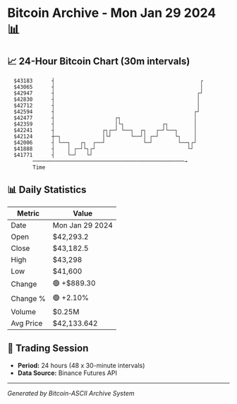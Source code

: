 # Bitcoin Archive - Mon Jan 29 2024 📊

## 📈 24-Hour Bitcoin Chart (30m intervals)

```
  $43183      ┤                                              ┌ 
  $43065      ┤                                              │ 
  $42947      ┤                                             ┌┘ 
  $42830      ┤                                             │  
  $42712      ┤                                             │  
  $42594      ┤                                            ┌┘  
  $42477      ┤                   ┌┐                       │   
  $42359      ┤                   │└┐            ┌┐        │   
  $42241      ┤               ┌┐┌─┘ └──┐  ┌┐   ┌─┘└──┐     │   
  $42124      ┼─┐             │└┘      └──┘│ ┌─┘     └┐    │   
  $42006      ┤ └──┐   ┌┐  ┌──┘            └─┘        └──┐┌┘   
  $41888      ┤    │ ┌─┘└┐┌┘                             └┘    
  $41771      ┤    └─┘   └┘                                    
        ────────────────────────────────────────────────→
        Time
```

## 📊 Daily Statistics

| Metric | Value |
|--------|-------|
| Date | Mon Jan 29 2024 |
| Open | $42,293.2 |
| Close | $43,182.5 |
| High | $43,298 |
| Low | $41,600 |
| Change | 🟢 +$889.30 |
| Change % | 🟢 +2.10% |
| Volume | $0.25M |
| Avg Price | $42,133.642 |

## 📅 Trading Session

- **Period:** 24 hours (48 x 30-minute intervals)
- **Data Source:** Binance Futures API

---
*Generated by Bitcoin-ASCII Archive System*
